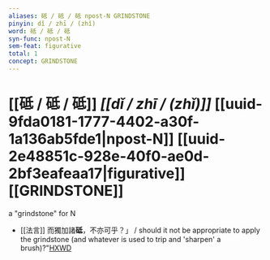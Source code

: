 ```yaml
---
aliases: 砥 / 砥 / 砥 npost-N GRINDSTONE
pinyin: dǐ / zhī / (zhǐ)
word: 砥 / 砥 / 砥
syn-func: npost-N
sem-feat: figurative
total: 1
concept: GRINDSTONE 
---
```

# [[砥 / 砥 / 砥]] *[[dǐ / zhī / (zhǐ)]]*  [[uuid-9fda0181-1777-4402-a30f-1a136ab5fde1|npost-N]] [[uuid-2e48851c-928e-40f0-ae0d-2bf3eafeaa17|figurative]] [[GRINDSTONE]]
a "grindstone" for N
 - [[法言]] 而獨加諸**砥**，不亦可乎？」 / should it not be appropriate to apply the grindstone (and whatever is used to trip and 'sharpen' a brush)?"[HXWD](https://hxwd.org/textview.html?location=KR3a0009_tls_004-22a.10)
